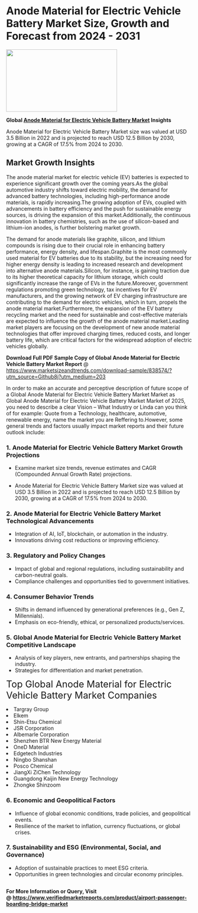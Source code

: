 <H1>Anode Material for Electric Vehicle Battery Market Size, Growth and Forecast from 2024 - 2031</H1><img class="aligncenter size-medium wp-image-584254" src="https://thirdeyenews.in/wp-content/uploads/2024/09/Global-Market-Research-300x168.jpeg" alt="" width="300" height="168" /><p><strong>Global&nbsp;<a href="https://www.marketsizeandtrends.com/download-sample/838574/?utm_source=Github8j?utm_medium=203">Anode Material for Electric Vehicle Battery Market</a> Insights</strong></p><p>Anode Material for Electric Vehicle Battery Market size was valued at USD 3.5 Billion in 2022 and is projected to reach USD 12.5 Billion by 2030, growing at a CAGR of 17.5% from 2024 to 2030.</p><p><h2>Market Growth Insights</h2> <p>The anode material market for electric vehicle (EV) batteries is expected to experience significant growth over the coming years.As the global automotive industry shifts toward electric mobility, the demand for advanced battery technologies, including high-performance anode materials, is rapidly increasing.The growing adoption of EVs, coupled with advancements in battery efficiency and the push for sustainable energy sources, is driving the expansion of this market.Additionally, the continuous innovation in battery chemistries, such as the use of silicon-based and lithium-ion anodes, is further bolstering market growth.</p> <p>The demand for anode materials like graphite, silicon, and lithium compounds is rising due to their crucial role in enhancing battery performance, energy density, and lifespan.Graphite is the most commonly used material for EV batteries due to its stability, but the increasing need for higher energy density is leading to increased research and development into alternative anode materials.Silicon, for instance, is gaining traction due to its higher theoretical capacity for lithium storage, which could significantly increase the range of EVs in the future.Moreover, government regulations promoting green technology, tax incentives for EV manufacturers, and the growing network of EV charging infrastructure are contributing to the demand for electric vehicles, which in turn, propels the anode material market.Furthermore, the expansion of the EV battery recycling market and the need for sustainable and cost-effective materials are expected to influence the growth of the anode material market.Leading market players are focusing on the development of new anode material technologies that offer improved charging times, reduced costs, and longer battery life, which are critical factors for the widespread adoption of electric vehicles globally.<p><span class=""><strong>Download Full PDF Sample Copy of Global Anode Material for Electric Vehicle Battery Market Report</strong> @ <a href="https://www.marketsizeandtrends.com/download-sample/838574/?utm_source=Github8j?utm_medium=203" target="_blank">https://www.marketsizeandtrends.com/download-sample/838574/?utm_source=Github8j?utm_medium=203</a></span></p><p>In order to make an accurate and perceptive description of future scope of a Global&nbsp;Anode Material for Electric Vehicle Battery Market Market as Global&nbsp;Anode Material for Electric Vehicle Battery Market Market of 2025, you need to describe a clear Vision &ndash; What Industry or Linda can you think of for example: Quote from a Technology, healthcare, automotive, renewable energy, name the market you are Reffering to.However, some general trends and factors usually impact market reports and their future outlook include:</p><h3>1.&nbsp;<strong>Anode Material for Electric Vehicle Battery Market Growth Projections</strong></h3><ul><li>Examine market size trends, revenue estimates and CAGR (Compounded Annual Growth Rate) projections.</li><li><p>Anode Material for Electric Vehicle Battery Market size was valued at USD 3.5 Billion in 2022 and is projected to reach USD 12.5 Billion by 2030, growing at a CAGR of 17.5% from 2024 to 2030.</p></li></ul><h3>2.&nbsp;<strong>Anode Material for Electric Vehicle Battery Market Technological Advancements</strong></h3><ul><li>Integration of AI, IoT, blockchain, or automation in the industry.</li><li>Innovations driving cost reductions or improving efficiency.</li></ul><h3>3.&nbsp;<strong>Regulatory and Policy Changes</strong></h3><ul><li>Impact of global and regional regulations, including sustainability and carbon-neutral goals.</li><li>Compliance challenges and opportunities tied to government initiatives.</li></ul><h3>4.&nbsp;<strong>Consumer Behavior Trends</strong></h3><ul><li>Shifts in demand influenced by generational preferences (e.g., Gen Z, Millennials).</li><li>Emphasis on eco-friendly, ethical, or personalized products/services.</li></ul><h3>5.&nbsp;<strong>Global Anode Material for Electric Vehicle Battery Market Competitive Landscape</strong></h3><ul><li>Analysis of key players, new entrants, and partnerships shaping the industry.</li><li>Strategies for differentiation and market penetration.</li></ul><p data-pm-slice="1 1 []"><span style="color: inherit; font-family: inherit; font-size: 25px;">Top Global Anode Material for Electric Vehicle Battery Market Companies</span></p><div class="" data-test-id=""><p><li>Targray Group</li><li> Elkem</li><li> Shin-Etsu Chemical</li><li> JSR Corporation</li><li> Albemarle Corporation</li><li> Shenzhen BTR New Energy Material</li><li> OneD Material</li><li> Edgetech Industries</li><li> Ningbo Shanshan</li><li> Posco Chemical</li><li> JiangXi ZiChen Technology</li><li> Guangdong Kaijin New Energy Technology</li><li> Zhongke Shinzoom</li></p></div><h3>6.&nbsp;<strong>Economic and Geopolitical Factors</strong></h3><ul><li>Influence of global economic conditions, trade policies, and geopolitical events.</li><li>Resilience of the market to inflation, currency fluctuations, or global crises.</li></ul><h3>7.&nbsp;<strong>Sustainability and ESG (Environmental, Social, and Governance)</strong></h3><ul><li>Adoption of sustainable practices to meet ESG criteria.</li><li>Opportunities in green technologies and circular economy principles.</li></ul><h2><strong style="font-size: 14px;">For More Information or Query, Visit @&nbsp;</strong><a style="background-color: #ffffff; font-size: 14px;" href="https://www.marketsizeandtrends.com/report/anode-material-for-electric-vehicle-battery-market/" target="_blank">https://www.verifiedmarketreports.com/product/airport-passenger-boarding-bridge-market</a></h2>
